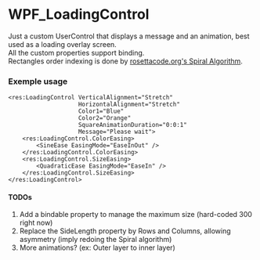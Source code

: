 # WPF_LoadingControl

Just a custom UserControl that displays a message and an animation, best used as a loading overlay screen.  
All the custom properties support binding.  
Rectangles order indexing is done by [rosettacode.org's Spiral Algorithm](https://rosettacode.org/wiki/Spiral_matrix#C.23).


### Exemple usage

	<res:LoadingControl VerticalAlignment="Stretch"
						HorizontalAlignment="Stretch"
						Color1="Blue"
						Color2="Orange"
						SquareAnimationDuration="0:0:1"
						Message="Please wait">
		<res:LoadingControl.ColorEasing>
			<SineEase EasingMode="EaseInOut" />
		</res:LoadingControl.ColorEasing>
		<res:LoadingControl.SizeEasing>
			<QuadraticEase EasingMode="EaseIn" />
		</res:LoadingControl.SizeEasing>
	</res:LoadingControl>

#### TODOs

1. Add a bindable property to manage the maximum size (hard-coded 300 right now)
2. Replace the SideLength property by Rows and Columns, allowing asymmetry (imply redoing the Spiral algorithm)
3. More animations? (ex: Outer layer to inner layer)
